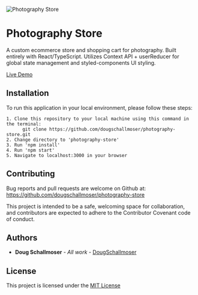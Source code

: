 ![Photography Store](https://user-images.githubusercontent.com/65590878/108454788-e7994180-7221-11eb-8635-260805937327.png)


# Photography Store

A custom ecommerce store and shopping cart for photography.  Built entirely with React/TypeScript. Utilizes Context API + userReducer for global state management and styled-components UI styling.

[Live Demo](https://photography-store.netlify.app/)


## Installation

To run this application in your local environment, please follow these steps:

```
1. Clone this repository to your local machine using this command in the terminal:
      git clone https://github.com/dougschallmoser/photography-store.git
2. Change directory to 'photography-store'
3. Run 'npm install'
4. Run 'npm start'
5. Navigate to localhost:3000 in your browser
```

## Contributing

Bug reports and pull requests are welcome on Github at:
https://github.com/dougschallmoser/photography-store

This project is intended to be a safe, welcoming space for collaboration, and contributors are expected to adhere to the Contributor Covenant code of conduct.
 

## Authors

* **Doug Schallmoser** - *All work* - [DougSchallmoser](https://github.com/dougschallmoser)


## License

This project is licensed under the [MIT License](https://opensource.org/licenses/MIT)

